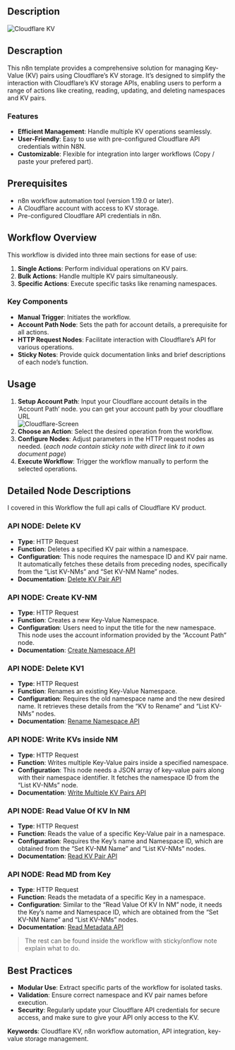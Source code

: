 ## Description

![Cloudflare KV](https://blog.cloudflare.com/content/images/2023/08/Fixing-Workers-KV-Reliability-1.png)

## Descraption

This n8n template provides a comprehensive solution for managing Key-Value (KV) pairs using Cloudflare’s KV storage. It’s designed to simplify the interaction with Cloudflare’s KV storage APIs, enabling users to perform a range of actions like creating, reading, updating, and deleting namespaces and KV pairs.

### Features

- **Efficient Management**: Handle multiple KV operations seamlessly.
- **User-Friendly**: Easy to use with pre-configured Cloudflare API credentials within N8N.
- **Customizable**: Flexible for integration into larger workflows (Copy / paste your prefered part).

## Prerequisites

- n8n workflow automation tool (version 1.19.0 or later).
- A Cloudflare account with access to KV storage.
- Pre-configured Cloudflare API credentials in n8n.

## Workflow Overview

This workflow is divided into three main sections for ease of use:

1. **Single Actions**: Perform individual operations on KV pairs.
2. **Bulk Actions**: Handle multiple KV pairs simultaneously.
3. **Specific Actions**: Execute specific tasks like renaming namespaces.

### Key Components

- **Manual Trigger**: Initiates the workflow.
- **Account Path Node**: Sets the path for account details, a prerequisite for all actions.
- **HTTP Request Nodes**: Facilitate interaction with Cloudflare’s API for various operations.
- **Sticky Notes**: Provide quick documentation links and brief descriptions of each node’s function.

## Usage

1. **Setup Account Path**: Input your Cloudflare account details in the ‘Account Path’ node. you can get your account path by your cloudflare URL  
    ![Cloudflare-Screen](https://cdn.statically.io/gh/ARHAEEM/blog/assets/1705073020000m9ecrr.png)
2. **Choose an Action**: Select the desired operation from the workflow.
3. **Configure Nodes**: Adjust parameters in the HTTP request nodes as needed. (_each node contain sticky note with direct link to it own document page_)
4. **Execute Workflow**: Trigger the workflow manually to perform the selected operations.

## Detailed Node Descriptions

I covered in this Workflow the full api calls of Cloudflare KV product.

### API NODE: Delete KV

- **Type**: HTTP Request
- **Function**: Deletes a specified KV pair within a namespace.
- **Configuration**: This node requires the namespace ID and KV pair name. It automatically fetches these details from preceding nodes, specifically from the “List KV-NMs” and “Set KV-NM Name” nodes.
- **Documentation**: [Delete KV Pair API](https://developers.cloudflare.com/api/operations/workers-kv-namespace-remove-a-namespace)

### API NODE: Create KV-NM

- **Type**: HTTP Request
- **Function**: Creates a new Key-Value Namespace.
- **Configuration**: Users need to input the title for the new namespace. This node uses the account information provided by the “Account Path” node.
- **Documentation**: [Create Namespace API](https://developers.cloudflare.com/api/operations/workers-kv-namespace-create-a-namespace)

### API NODE: Delete KV1

- **Type**: HTTP Request
- **Function**: Renames an existing Key-Value Namespace.
- **Configuration**: Requires the old namespace name and the new desired name. It retrieves these details from the “KV to Rename” and “List KV-NMs” nodes.
- **Documentation**: [Rename Namespace API](https://developers.cloudflare.com/api/operations/workers-kv-namespace-rename-a-namespace)

### API NODE: Write KVs inside NM

- **Type**: HTTP Request
- **Function**: Writes multiple Key-Value pairs inside a specified namespace.
- **Configuration**: This node needs a JSON array of key-value pairs along with their namespace identifier. It fetches the namespace ID from the “List KV-NMs” node.
- **Documentation**: [Write Multiple KV Pairs API](https://developers.cloudflare.com/api/operations/workers-kv-namespace-write-multiple-key-value-pairs)

### API NODE: Read Value Of KV In NM

- **Type**: HTTP Request
- **Function**: Reads the value of a specific Key-Value pair in a namespace.
- **Configuration**: Requires the Key’s name and Namespace ID, which are obtained from the “Set KV-NM Name” and “List KV-NMs” nodes.
- **Documentation**: [Read KV Pair API](https://developers.cloudflare.com/api/operations/workers-kv-namespace-read-key-value-pair)

### API NODE: Read MD from Key

- **Type**: HTTP Request
- **Function**: Reads the metadata of a specific Key in a namespace.
- **Configuration**: Similar to the “Read Value Of KV In NM” node, it needs the Key’s name and Namespace ID, which are obtained from the “Set KV-NM Name” and “List KV-NMs” nodes.
- **Documentation**: [Read Metadata API](https://developers.cloudflare.com/api/operations/workers-kv-namespace-read-the-metadata-for-a-key)

> The rest can be found inside the workflow with sticky/onflow note explain what to do.

## Best Practices

- **Modular Use**: Extract specific parts of the workflow for isolated tasks.
- **Validation**: Ensure correct namespace and KV pair names before execution.
- **Security**: Regularly update your Cloudflare API credentials for secure access, and make sure to give your API only access to the KV.

**Keywords**: Cloudflare KV, n8n workflow automation, API integration, key-value storage management.